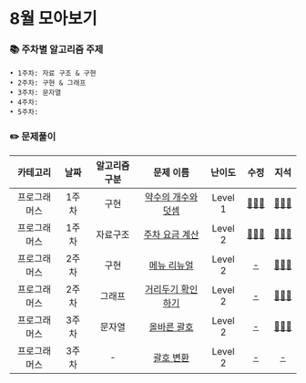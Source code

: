 # 8월 모아보기
### 📚 주차별 알고리즘 주제
    • 1주차: 자료 구조 & 구현
    • 2주차: 구현 & 그래프
    • 3주차: 문자열
    • 4주차: 
    • 5주차: 

### ✏️ 문제풀이
| 카테고리 | 날짜 | 알고리즘 구분 | 문제 이름 | 난이도 | 수정 | 지석 |  
| :----------: | :----------: | :----------: | :----------: | :----------: | :----------: | :----------: | 
| 프로그래머스 | 1주차 | 구현 | [약수의 개수와 덧셈](https://school.programmers.co.kr/learn/courses/30/lessons/77884) | Level 1 | [🙆🏻‍♀️](../수정/Implementation/Programmers77884.md) | [🙆🏻‍♂️](../지석/Implementation/Programmers77884.md) |
| 프로그래머스 | 1주차 | 자료구조 | [주차 요금 계산](https://school.programmers.co.kr/learn/courses/30/lessons/92341) | Level 2 | [🙆🏻‍♀️](../수정/Dictionary/Programmers92341.md) | [🙆🏻‍♂️](../지석/Dictionary/Programmers92341.md) |
| 프로그래머스 | 2주차 | 구현 |[메뉴 리뉴얼](https://school.programmers.co.kr/learn/courses/30/lessons/72411) | Level 2 | [-]() | [🙆🏻‍♂️](../지석/Implementation/Programmers72411.md) |
| 프로그래머스 | 2주차 | 그래프 |[거리두기 확인하기](https://school.programmers.co.kr/learn/courses/30/lessons/81302) | Level 2 | [-]() | [🙆🏻‍♂️](../지석/Graph-Theory/Programmers81302.md) |
| 프로그래머스 | 3주차 | 문자열 | [올바른 괄호](https://school.programmers.co.kr/learn/courses/30/lessons/12909) | Level 2 | [-]() | [🙆🏻‍♂️](../지석/Stack_Queue/Programmers12909.md) |
| 프로그래머스 | 3주차 | - | [괄호 변환](https://school.programmers.co.kr/learn/courses/30/lessons/60058) | Level 2 | [-]() | [-]() |